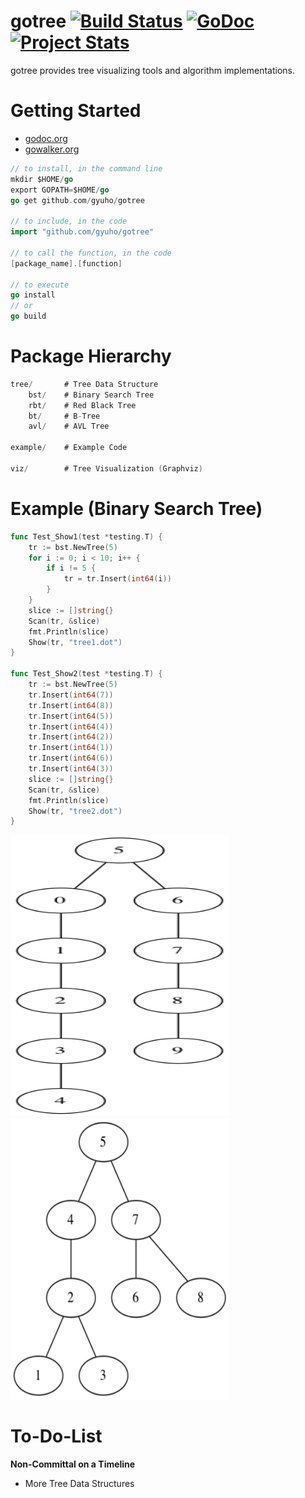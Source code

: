 gotree [![Build Status](https://travis-ci.org/gyuho/gotree.png?branch=master)](https://travis-ci.org/gyuho/gotree) [![GoDoc](https://godoc.org/github.com/gyuho/gotree?status.png)](http://godoc.org/github.com/gyuho/gotree) [![Project Stats](http://www.ohloh.net/p/714469/widgets/project_thin_badge.gif)](http://www.ohloh.net/p/714469)
==========

gotree provides tree visualizing tools and algorithm implementations.

Getting Started
==========
- [godoc.org](http://godoc.org/github.com/gyuho/gotree)
- [gowalker.org](http://gowalker.org/github.com/gyuho/gotree#_index)

```go
// to install, in the command line
mkdir $HOME/go
export GOPATH=$HOME/go
go get github.com/gyuho/gotree

// to include, in the code
import "github.com/gyuho/gotree"

// to call the function, in the code
[package_name].[function]

// to execute
go install
// or
go build
```


Package Hierarchy
==========
```go
tree/		# Tree Data Structure
	bst/	# Binary Search Tree
	rbt/	# Red Black Tree
	bt/		# B-Tree
	avl/	# AVL Tree

example/	# Example Code

viz/		# Tree Visualization (Graphviz)
```

Example (Binary Search Tree)
==========
```go
func Test_Show1(test *testing.T) {
	tr := bst.NewTree(5)
	for i := 0; i < 10; i++ {
		if i != 5 {
			tr = tr.Insert(int64(i))
		}
	}
	slice := []string{}
	Scan(tr, &slice)
	fmt.Println(slice)
	Show(tr, "tree1.dot")
}

func Test_Show2(test *testing.T) {
	tr := bst.NewTree(5)
	tr.Insert(int64(7))
	tr.Insert(int64(8))
	tr.Insert(int64(5))
	tr.Insert(int64(4))
	tr.Insert(int64(2))
	tr.Insert(int64(1))
	tr.Insert(int64(6))
	tr.Insert(int64(3))
	slice := []string{}
	Scan(tr, &slice)
	fmt.Println(slice)
	Show(tr, "tree2.dot")
}
```

<img src="./files/tree01.png" alt="tree01" width="350px" height="450px"/>

<img src="./files/tree02.png" alt="tree02" width="350px" height="450px"/>


To-Do-List
==========
**Non-Committal on a Timeline**

- More Tree Data Structures
